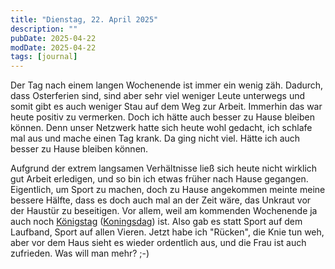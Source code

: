 ```yaml
---
title: "Dienstag, 22. April 2025"
description: ""
pubDate: 2025-04-22
modDate: 2025-04-22
tags: [journal]
---
```


Der Tag nach einem langen Wochenende ist immer ein wenig zäh. Dadurch, dass Osterferien sind, sind aber sehr viel weniger Leute unterwegs und somit gibt es auch weniger Stau auf dem Weg zur Arbeit. Immerhin das war heute positiv zu vermerken. Doch ich hätte auch besser zu Hause bleiben können. Denn unser Netzwerk hatte sich heute wohl gedacht, ich schlafe mal aus und mache einen Tag krank. Da ging nicht viel. Hätte ich auch besser zu Hause bleiben können.

Aufgrund der extrem langsamen Verhältnisse ließ sich heute nicht wirklich gut Arbeit erledigen, und so bin ich etwas früher nach Hause gegangen. Eigentlich, um Sport zu machen, doch zu Hause angekommen meinte meine bessere Hälfte, dass es doch auch mal an der Zeit wäre, das Unkraut vor der Haustür zu beseitigen. Vor allem, weil am kommenden Wochenende ja auch noch [Königstag](https://www.holland.com/de/tourist/finde-deinen-weg/informationen/die-konigsfamilie/koningsdag-in-holland) ([Koningsdag](https://de.wikipedia.org/wiki/Koningsdag)) ist. Also gab es statt Sport auf dem Laufband, Sport auf allen Vieren. Jetzt habe ich "Rücken", die Knie tun weh, aber vor dem Haus sieht es wieder ordentlich aus, und die Frau ist auch zufrieden. Was will man mehr? ;-)

